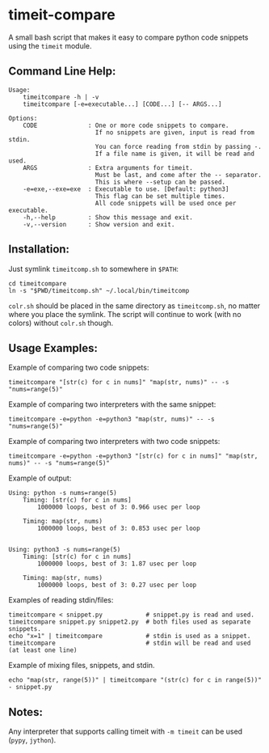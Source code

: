 timeit-compare
==============

A small bash script that makes it easy to compare python code snippets using
the `timeit` module.

Command Line Help:
------------------
```
Usage:
    timeitcompare -h | -v
    timeitcompare [-e=executable...] [CODE...] [-- ARGS...]

Options:
    CODE              : One or more code snippets to compare.
                        If no snippets are given, input is read from stdin.
                        You can force reading from stdin by passing -.
                        If a file name is given, it will be read and used.
    ARGS              : Extra arguments for timeit.
                        Must be last, and come after the -- separator.
                        This is where --setup can be passed.
    -e=exe,--exe=exe  : Executable to use. [Default: python3]
                        This flag can be set multiple times.
                        All code snippets will be used once per executable.
    -h,--help         : Show this message and exit.
    -v,--version      : Show version and exit.
```

Installation:
-------------

Just symlink `timeitcomp.sh` to somewhere in `$PATH`:
```
cd timeitcompare
ln -s "$PWD/timeitcomp.sh" ~/.local/bin/timeitcomp
```

`colr.sh` should be placed in the same directory as `timeitcomp.sh`, no matter
where you place the symlink. The script will continue to work
(with no colors) without `colr.sh` though.


Usage Examples:
---------------

Example of comparing two code snippets:
```
timeitcompare "[str(c) for c in nums]" "map(str, nums)" -- -s "nums=range(5)"
```

Example of comparing two interpreters with the same snippet:
```
timeitcompare -e=python -e=python3 "map(str, nums)" -- -s "nums=range(5)"
```

Example of comparing two interpreters with two code snippets:
```
timeitcompare -e=python -e=python3 "[str(c) for c in nums]" "map(str, nums)" -- -s "nums=range(5)"
```

Example of output:
```
Using: python -s nums=range(5)
    Timing: [str(c) for c in nums]
        1000000 loops, best of 3: 0.966 usec per loop

    Timing: map(str, nums)
        1000000 loops, best of 3: 0.853 usec per loop


Using: python3 -s nums=range(5)
    Timing: [str(c) for c in nums]
        1000000 loops, best of 3: 1.87 usec per loop

    Timing: map(str, nums)
        1000000 loops, best of 3: 0.27 usec per loop

```

Examples of reading stdin/files:
```
timeitcompare < snippet.py            # snippet.py is read and used.
timeitcompare snippet.py snippet2.py  # both files used as separate snippets.
echo "x=1" | timeitcompare            # stdin is used as a snippet.
timeitcompare                         # stdin will be read and used (at least one line)
```

Example of mixing files, snippets, and stdin.
```
echo "map(str, range(5))" | timeitcompare "(str(c) for c in range(5))" - snippet.py
```

Notes:
------

Any interpreter that supports calling timeit with `-m timeit` can be used
(`pypy`, `jython`).
